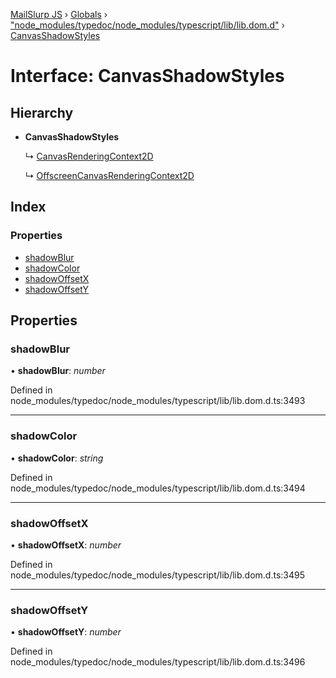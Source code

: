 [MailSlurp JS](../README.md) › [Globals](../globals.md) › ["node_modules/typedoc/node_modules/typescript/lib/lib.dom.d"](../modules/_node_modules_typedoc_node_modules_typescript_lib_lib_dom_d_.md) › [CanvasShadowStyles](_node_modules_typedoc_node_modules_typescript_lib_lib_dom_d_.canvasshadowstyles.md)

# Interface: CanvasShadowStyles

## Hierarchy

* **CanvasShadowStyles**

  ↳ [CanvasRenderingContext2D](_node_modules_typedoc_node_modules_typescript_lib_lib_dom_d_.canvasrenderingcontext2d.md)

  ↳ [OffscreenCanvasRenderingContext2D](_node_modules_typedoc_node_modules_typescript_lib_lib_dom_d_.offscreencanvasrenderingcontext2d.md)

## Index

### Properties

* [shadowBlur](_node_modules_typedoc_node_modules_typescript_lib_lib_dom_d_.canvasshadowstyles.md#shadowblur)
* [shadowColor](_node_modules_typedoc_node_modules_typescript_lib_lib_dom_d_.canvasshadowstyles.md#shadowcolor)
* [shadowOffsetX](_node_modules_typedoc_node_modules_typescript_lib_lib_dom_d_.canvasshadowstyles.md#shadowoffsetx)
* [shadowOffsetY](_node_modules_typedoc_node_modules_typescript_lib_lib_dom_d_.canvasshadowstyles.md#shadowoffsety)

## Properties

###  shadowBlur

• **shadowBlur**: *number*

Defined in node_modules/typedoc/node_modules/typescript/lib/lib.dom.d.ts:3493

___

###  shadowColor

• **shadowColor**: *string*

Defined in node_modules/typedoc/node_modules/typescript/lib/lib.dom.d.ts:3494

___

###  shadowOffsetX

• **shadowOffsetX**: *number*

Defined in node_modules/typedoc/node_modules/typescript/lib/lib.dom.d.ts:3495

___

###  shadowOffsetY

• **shadowOffsetY**: *number*

Defined in node_modules/typedoc/node_modules/typescript/lib/lib.dom.d.ts:3496
